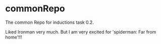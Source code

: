 # commonRepo
The common Repo for inductions task 0.2.

Liked Ironman very much. But I am very excited for 'spiderman: Far from home'!!!
